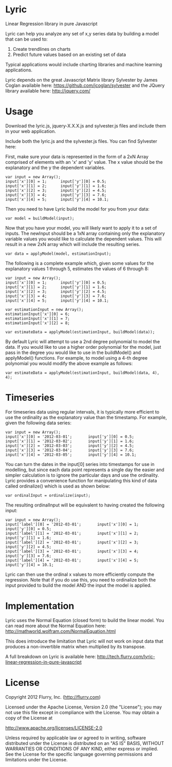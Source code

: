 Lyric
=====

Linear Regression library in pure Javascript

Lyric can help you analyze any set of x,y series data by building a model that can be used to:
1. Create trendlines on charts
2. Predict future values based on an existing set of data

Typical applications would include charting libraries and machine learning applications. 

Lyric depends on the great Javascript Matrix library Sylvester by James Coglan available here: 
https://github.com/jcoglan/sylvester
and the JQuery library available here: http://jquery.com/

Usage
=====

Download the lyric.js, jquery-X.X.X.js and sylvester.js files and include them in your web application. 

Include both the lyric.js and the sylvester.js files. You can find Sylvester here: 
    <script type="text/javascript" src="js/jquery-X.X.X.js"></script>
    <script type="text/javascript" src="js/sylvester.js"></script>
	<script type="text/javascript" src="js/lyric.js"></script>
	
First, make sure your data is represented in the form of a 2xN Array comprised of elements with an 'x' and 'y' value. The x value should be the explanatory and the y the dependent variables.

	var input = new Array();
	input['x'][0] = 1;		input['y'][0] = 0.5;
	input['x'][1] = 2;		input['y'][1] = 1.6;	
	input['x'][2] = 3;		input['y'][2] = 4.5;
	input['x'][3] = 4;		input['y'][3] = 7.6;
	input['x'][4] = 5;		input['y'][4] = 10.1;
	
Then you need to have Lyric build the model for you from your data:

	var model = buildModel(input);

Now that you have your model, you will likely want to apply it to a set of inputs. The newInput should be a 1xN array containing only the explanatory variable values you would like to calculate the dependent values. This will result in a new 2xN array which will include the resulting series. 

	var data = applyModel(model, estimationInput);

The following is a complete example which, given some values for the explanatory values 1 through 5, estimates the values of 6 through 8:

	var input = new Array();
	input['x'][0] = 1;		input['y'][0] = 0.5;
	input['x'][1] = 2;		input['y'][1] = 1.6;	
	input['x'][2] = 3;		input['y'][2] = 4.5;
	input['x'][3] = 4;		input['y'][3] = 7.6;
	input['x'][4] = 5;		input['y'][4] = 10.1;
	
	var estimationInput = new Array();
	estimationInput['x'][0] = 6;
	estimationInput['x'][1] = 7;
	estimationInput['x'][2] = 8;

	var estimateData = applyModel(estimationInput, buildModel(data));
	
By default Lyric will attempt to use a 2nd degree polynomial to model the data. If you would like to use a higher order polynomial for the model, just pass in the degree you would like to use in the buildModel() and applyModel() functions. 
For example, to model using a 4-th degree polynomial you would modify the above example as follows:

	var estimateData = applyModel(estimationInput, buildModel(data, 4), 4);
	
Timeseries
=====
For timeseries data using regular intervals, it is typically more efficient to use the ordinality as the explanatory value than the timestamp. For example, given the following data series:

	var input = new Array();
	input['x'][0] = '2012-03-01';		input['y'][0] = 0.5;
	input['x'][1] = '2012-03-02';		input['y'][1] = 1.6;	
	input['x'][2] = '2012-03-03';		input['y'][2] = 4.5;
	input['x'][3] = '2012-03-04';		input['y'][3] = 7.6;
	input['x'][4] = '2012-03-05';		input['y'][4] = 10.1;
	
You can turn the dates in the input[0] series into timestamps for use in modelling, but since each data point represents a single day the easier and simpler calculation is to ignore the particular days and use the ordinality. Lyric provides a convenience function for manipulating this kind of data called ordinalize() which is used as shown below:

	var ordinalInput = ordinalize(input);
	
The resulting ordinalInput will be equivalent to having created the following input:

	var input = new Array();
	input['label'][0] = '2012-03-01';		input['x'][0] = 1;		input['y'][0] = 0.5;
	input['label'][1] = '2012-03-01';		input['x'][1] = 2;		input['y'][1] = 1.6;	
	input['label'][2] = '2012-03-01';		input['x'][2] = 3;		input['y'][2] = 4.5;
	input['label'][3] = '2012-03-01';		input['x'][3] = 4;		input['y'][3] = 7.6;
	input['label'][4] = '2012-03-01';		input['x'][4] = 5;		input['y'][4] = 10.1;
	
Lyric can then use the ordinal x values to more efficiently compute the regression. Note that if you do use this, you need to ordinalize both the input provided to build the model AND the input the model is applied.
	
Implementation
=====
Lyric uses the Normal Equation (closed form) to build the linear model. You can read more about the Normal Equation here:
http://mathworld.wolfram.com/NormalEquation.html

This does introduce the limitation that Lyric will not work on input data that produces a non-invertible matrix when multiplied by its transpose. 

A full breakdown on Lyric is available here: http://tech.flurry.com/lyric-linear-regression-in-pure-javascript

License 
=====
Copyright 2012 Flurry, Inc. (http://flurry.com)

Licensed under the Apache License, Version 2.0 (the "License"); you may not use this file except in compliance with the License.
You may obtain a copy of the License at

http://www.apache.org/licenses/LICENSE-2.0

Unless required by applicable law or agreed to in writing, software distributed under the License is distributed on an "AS IS" BASIS, WITHOUT WARRANTIES OR CONDITIONS OF ANY KIND, either express or implied. See the License for the specific language governing permissions and limitations under the License.